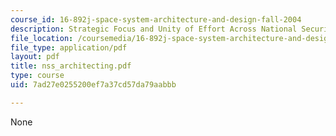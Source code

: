 ```yaml
---
course_id: 16-892j-space-system-architecture-and-design-fall-2004
description: Strategic Focus and Unity of Effort Across National Security Space.
file_location: /coursemedia/16-892j-space-system-architecture-and-design-fall-2004/7ad27e0255200ef7a37cd57da79aabbb_nss_architecting.pdf
file_type: application/pdf
layout: pdf
title: nss_architecting.pdf
type: course
uid: 7ad27e0255200ef7a37cd57da79aabbb

---
```

None